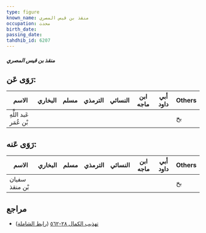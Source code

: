 ```yaml
---
type: figure
known_name: منقذ بن قيس المصري
occupation: محدث
birth_date:
passing_date:
tahdhib_id: 6207
---
```

##### منقذ بن قيس المصري

## رَوَى عَن:
| الاسم                  | البخاري | مسلم | الترمذي | النسائي | ابن ماجه | أبي داود | Others |
| ---------------------- | ------- | ---- | ------- | ------- | -------- | -------- | ------ |
| عَبد اللَّهِ بْن عُمَر |         |      |         |         |          |          | بخ     |
## رَوَى عَنه:
| الاسم          | البخاري | مسلم | الترمذي | النسائي | ابن ماجه | أبي داود | Others |
| -------------- | ------- | ---- | ------- | ------- | -------- | -------- | ------ |
| سفيان بْن منقذ |         |      |         |         |          |          | بخ     |
## مراجع
- [تهذيب الكمال ٢٨-٥٦٢](obsidian://open?vault=Tahdhib-al-Kamal&file=Figures/٦٢٠٧-منقذ%20بن%20قيس%20المصري) ([رابط الشاملة](https://shamela.ws/book/3722/15537))